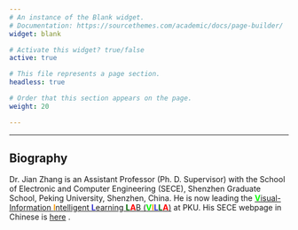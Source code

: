 ```yaml
---
# An instance of the Blank widget.
# Documentation: https://sourcethemes.com/academic/docs/page-builder/
widget: blank

# Activate this widget? true/false
active: true

# This file represents a page section.
headless: true

# Order that this section appears on the page.
weight: 20

---
```


---

## Biography

Dr. Jian Zhang is an Assistant Professor (Ph. D. Supervisor) with
the School of Electronic and Computer Engineering (SECE),
Shenzhen Graduate School, Peking University, Shenzhen, China.
He is now leading the
[<b style="color: #00ff00;">V</b>isual-Information <b style="color: #FF9900;">I</b>ntelligent <b style="color: #3333CC;">L</b>earning <b style="color: #006600;">L</b><b style="color: #FF0000">A</b>B (<b style="color: #00ff00;">V</b><b style="color: #FF9900;">I</b><b style="color: #3333CC;">L</b><b style="color: #006600;">L</b><b style="color: #FF0000;">A</b>)](https://villa.jianzhang.tech)
at PKU. His SECE webpage in Chinese is
[here](http://www.ece.pku.edu.cn/info/1012/1075.htm)
.

